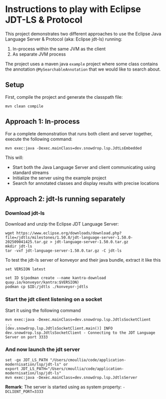 # Instructions to play with Eclipse JDT-LS & Protocol

This project demonstrates two different approaches to use the Eclipse Java Language Server & Protocol (aka: Eclipse jdt-ls) running:

1. In-process within the same JVM as the client
2. As separate JVM process

The project uses a maven java `example` project where some class contains the annotation `@MySearchableAnnotation` that we would like to search about.

## Setup

First, compile the project and generate the classpath file:

```shell
mvn clean compile
```

## Approach 1: In-process

For a complete demonstration that runs both client and server together, execute the following command:

```shell
mvn exec:java -Dexec.mainClass=dev.snowdrop.lsp.JdtLsEmbedded
```

This will:
- Start both the Java Language Server and client communicating using standard streams
- Initialize the server using the example project
- Search for annotated classes and display results with precise locations

## Approach 2: jdt-ls running separately

### Download jdt-ls

Download and unzip the Eclipse JDT Language Server:

```shell
wget https://www.eclipse.org/downloads/download.php?file=/jdtls/milestones/1.50.0/jdt-language-server-1.50.0-202509041425.tar.gz > jdt-language-server-1.50.0.tar.gz
mkdir jdt-ls
tar -vxf jdt-language-server-1.50.0.tar.gz -C jdt-ls
```

To test the jdt-ls server of konveyor and their java bundle, extract it like this
```shell
set VERSION latest

set ID $(podman create --name kantra-download quay.io/konveyor/kantra:$VERSION)
podman cp $ID:/jdtls ./konveyor-jdtls
```

### Start the jdt client listening on a socket

Start it using the following command

```shell
mvn exec:java -Dexec.mainClass=dev.snowdrop.lsp.JdtlsSocketClient
...
[dev.snowdrop.lsp.JdtlsSocketClient.main()] INFO dev.snowdrop.lsp.JdtlsSocketClient - Connecting to the JDT Language Server on port 3333
```
### And now launch the jdt server

```shell
set -gx JDT_LS_PATH "/Users/cmoullia/code/application-modernisation/lsp/jdt-ls" or
export JDT_LS_PATH="/Users/cmoullia/code/application-modernisation/lsp/jdt-ls"
mvn exec:java -Dexec.mainClass=dev.snowdrop.lsp.JdtlsServer
```

**Remark**: The server is started using as system property: `-DCLIENT_PORT=3333`

